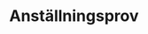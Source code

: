# Anställningsprov
<!---
## Frågor
**Vilket operativsystem jobbar du i?**  
Jag jobbar i windows (windows 10)

**Har du några hobbyprojekt inom programmering?**  
De projekt jag jobbat på har vart projekt via skolan. Vi har gjort diverse mindre projekt som att spel till arduino/chipkit etc.

**Har du linuxvana?**  
Jag har ingen linuxvana i dagsläget.

**Använder du versionshantering? (git eller liknande)**  
Jag har endast främst använt Github (Github enterprise) för skolprojekt samt grupparbeten. 

**Vilket eller vilka programmeringsspråk känner du dig mest bekväm i?**  
Jag har främst programerat i Java samt i SQL.

**När du programmerar,vilket program skriver du koden i? (visual studio, intellij, eclipse eller liknande)**  
Jag använder intellij som IDE i dagsläget.

***Uppgifter***
- [x] 1. **Palindrome Program** _(A basic program to determine if a string is palindrome.)_
- [x] 2. **Flatten Array** _(A basic program to flatten an array of arbitrary depth.)_
-->

